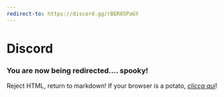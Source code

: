```yaml
---
redirect-to: https://discord.gg/rBER85PaGY
---
```

# Discord
### You are now being redirected.... spooky!
Reject HTML, return to markdown! If your browser is a potato, [*clicca qui*](https://discord.gg/rBER85PaGY)!
